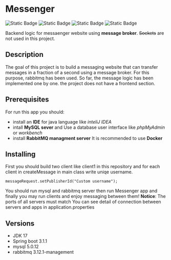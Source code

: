 # Messenger
![Static Badge](https://img.shields.io/badge/Spring%20Boot-green)
![Static Badge](https://img.shields.io/badge/Message%20broker-grey)
![Static Badge](https://img.shields.io/badge/RabbitMQ-orange)
![Static Badge](https://img.shields.io/badge/MySQL-blue)

Backend logic for messaenger website using **message broker**.
~~Sockets~~ are not used in this project.

## Description
The goal of this project is to build a messaging website that can transfer messages in a fraction of a second using a message broker.
For this purpose, rabbitmq has been used. So far, the message logic has been implemented one by one. the project does not have a frontend section.

## Prerequisites
For run this app you should:
- install an **IDE** for java language like *inteliJ IDEA*
- intall **MySQL sever** and Use a database user interface like *phpMyAdmin* or *workbench*
- install **RabbitMQ managment server**
It is recommended to use **Docker**

## Installing
First you should build two client like client1 in this repository and for each client in createMessage in main class write uniqe username.
```
messageRequest.setPublisherId("Custom username");
```
You should run mysql and rabbitmq server then run Messenger app and finally you may run clients and enjoy messaging between them!
**Notice**: The ports of all servers must match
You can see detail of connection between servers and apps in application.properties 

## Versions
- JDK 17
- Spring boot 3.1.1
- mysql 5.0.12
- rabbitmq 3.12.1-management


